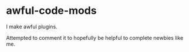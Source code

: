 # awful-code-mods
I make awful plugins.

Attempted to comment it to hopefully be helpful to complete newbies like me.
